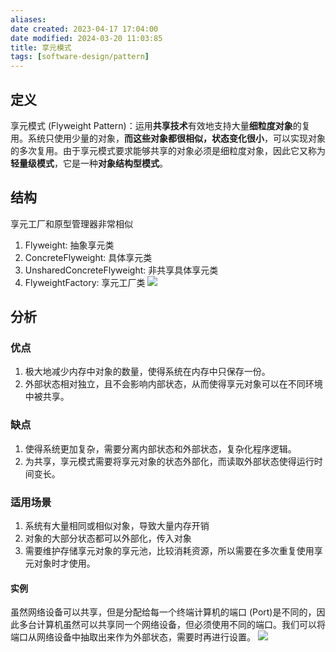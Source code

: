 ```yaml
---
aliases: 
date created: 2023-04-17 17:04:00
date modified: 2024-03-20 11:03:85
title: 享元模式
tags: [software-design/pattern]
---
```


## 定义
享元模式 (Flyweight Pattern)：运用**共享技术**有效地支持大量**细粒度对象**的复用。系统只使用少量的对象，**而这些对象都很相似，状态变化很小**，可以实现对象的多次复用。由于享元模式要求能够共享的对象必须是细粒度对象，因此它又称为**轻量级模式**，它是一种**对象结构型模式**。

## 结构
享元工厂和原型管理器非常相似
1. Flyweight: 抽象享元类
2. ConcreteFlyweight: 具体享元类
3. UnsharedConcreteFlyweight: 非共享具体享元类
4. FlyweightFactory: 享元工厂类
![](https://spricoder.oss-cn-shanghai.aliyuncs.com/2021-Software-System-Design/img/lec09/8.png)

## 分析
### 优点
1. 极大地减少内存中对象的数量，使得系统在内存中只保存一份。
2. 外部状态相对独立，且不会影响内部状态，从而使得享元对象可以在不同环境中被共享。

### 缺点
1. 使得系统更加复杂，需要分离内部状态和外部状态，复杂化程序逻辑。
2. 为共享，享元模式需要将享元对象的状态外部化，而读取外部状态使得运行时间变长。

### 适用场景
1. 系统有大量相同或相似对象，导致大量内存开销
2. 对象的大部分状态都可以外部化，传入对象
3. 需要维护存储享元对象的享元池，比较消耗资源，所以需要在多次重复使用享元对象时才使用。

#### 实例
虽然网络设备可以共享，但是分配给每一个终端计算机的端口 (Port)是不同的，因此多台计算机虽然可以共享同一个网络设备，但必须使用不同的端口。我们可以将端口从网络设备中抽取出来作为外部状态，需要时再进行设置。
![](https://spricoder.oss-cn-shanghai.aliyuncs.com/2021-Software-System-Design/img/lec09/12.png)